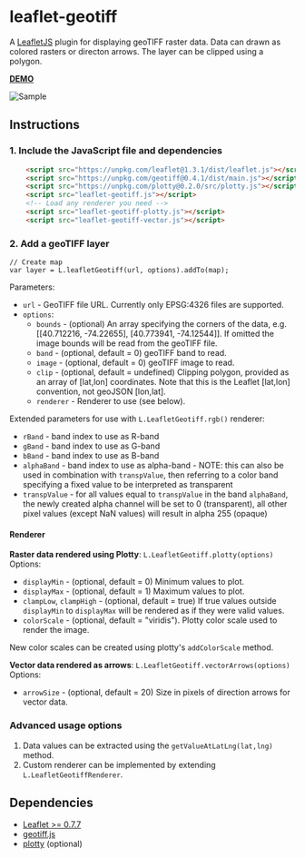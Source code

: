 # leaflet-geotiff
A [LeafletJS](http://www.leafletjs.com) plugin for displaying geoTIFF raster data.  Data can drawn as colored rasters or directon arrows.  The layer can be clipped using a polygon.

**[DEMO](https://stuartmatthews.github.io/leaflet-geotiff/)**

![Sample](https://stuartmatthews.github.io/leaflet-geotiff/example.png)

## Instructions

### 1. Include the JavaScript file and dependencies
```html
    <script src="https://unpkg.com/leaflet@1.3.1/dist/leaflet.js"></script>
    <script src="https://unpkg.com/geotiff@0.4.1/dist/main.js"></script>
    <script src="https://unpkg.com/plotty@0.2.0/src/plotty.js"></script>
    <script src="leaflet-geotiff.js"></script>
    <!-- Load any renderer you need -->
    <script src="leaflet-geotiff-plotty.js"></script>
    <script src="leaflet-geotiff-vector.js"></script>
```

### 2. Add a geoTIFF layer
```
// Create map
var layer = L.leafletGeotiff(url, options).addTo(map);
```

Parameters:
  * `url` - GeoTIFF file URL.  Currently only EPSG:4326 files are supported.
  * `options`:
    * `bounds` - (optional) An array specifying the corners of the data, e.g. [[40.712216, -74.22655], [40.773941, -74.12544]].  If omitted the image bounds will be read from the geoTIFF file.
    * `band` - (optional, default = 0) geoTIFF band to read.
    * `image` - (optional, default = 0) geoTIFF image to read.
    * `clip` - (optional, default = undefined) Clipping polygon, provided as an array of [lat,lon] coordinates.  Note that this is the Leaflet [lat,lon] convention, not geoJSON [lon,lat].
    * `renderer` - Renderer to use (see below).

Extended parameters for use with `L.LeafletGeotiff.rgb()` renderer:
  - `rBand` - band index to use as R-band
  - `gBand` - band index to use as G-band
  - `bBand` - band index to use as B-band
  - `alphaBand` - band index to use as alpha-band - NOTE: this can also be used in combination with `transpValue`, then referring to a color band specifying a fixed value to be interpreted as transparent
  - `transpValue` - for all values equal to `transpValue` in the band `alphaBand`, the newly created alpha channel will be set to 0 (transparent), all other pixel values (except NaN values) will result in alpha 255 (opaque)

#### Renderer

**Raster data rendered using Plotty**: `L.LeafletGeotiff.plotty(options)`
Options:
- `displayMin` - (optional, default = 0) Minimum values to plot.
- `displayMax` - (optional, default = 1) Maximum values to plot.
- `clampLow`, `clampHigh` - (optional, default = true) If true values outside `displayMin` to `displayMax` will be rendered as if they were valid values.
- `colorScale` - (optional, default = "viridis").  Plotty color scale used to render the image.

New color scales can be created using plotty's `addColorScale` method.

**Vector data rendered as arrows**: `L.LeafletGeotiff.vectorArrows(options)` 
  Options:

  - `arrowSize` - (optional, default = 20) Size in pixels of direction arrows for vector data.

### Advanced usage options
1. Data values can be extracted using the `getValueAtLatLng(lat,lng)` method.
2. Custom renderer can be implemented by extending `L.LeafletGeotiffRenderer`.

## Dependencies

  * [Leaflet >= 0.7.7](http://leafletjs.com)
* [geotiff.js](https://github.com/constantinius/geotiff.js)
* [plotty](https://github.com/santilland/plotty) (optional)
